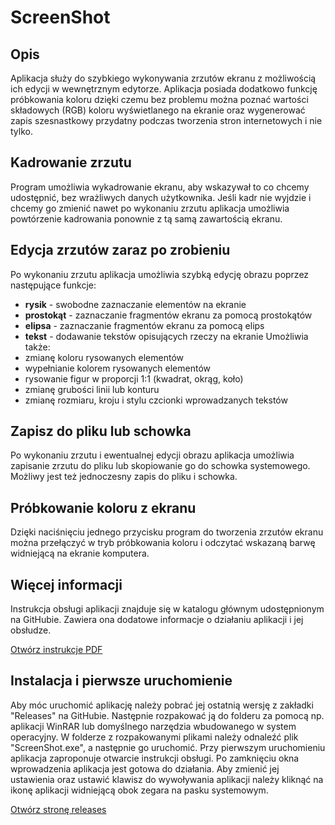 # ScreenShot


## Opis
Aplikacja służy do szybkiego wykonywania zrzutów ekranu z możliwością ich edycji w wewnętrznym edytorze. Aplikacja posiada dodatkowo funkcję próbkowania koloru dzięki czemu bez problemu można poznać wartości składowych (RGB) koloru wyświetlanego na ekranie oraz wygenerować zapis szesnastkowy przydatny podczas tworzenia stron internetowych i nie tylko.

## Kadrowanie zrzutu
Program umożliwia wykadrowanie ekranu, aby wskazywał to co chcemy udostępnić, bez wrażliwych danych użytkownika. Jeśli kadr nie wyjdzie i chcemy go zmienić nawet po wykonaniu zrzutu aplikacja umożliwia powtórzenie kadrowania ponownie z tą samą zawartością ekranu.

## Edycja zrzutów zaraz po zrobieniu
Po wykonaniu zrzutu aplikacja umożliwia szybką edycję obrazu poprzez następujące funkcje:
* **rysik** - swobodne zaznaczanie elementów na ekranie
* **prostokąt** - zaznaczanie fragmentów ekranu za pomocą prostokątów
* **elipsa** - zaznaczanie fragmentów ekranu za pomocą elips
* **tekst** - dodawanie tekstów opisujących rzeczy na ekranie
Umożliwia także:
* zmianę koloru rysowanych elementów
* wypełnianie kolorem rysowanych elementów
* rysowanie figur w proporcji 1:1 (kwadrat, okrąg, koło)
* zmianę grubości linii lub konturu
* zmianę rozmiaru, kroju i stylu czcionki wprowadzanych tekstów

## Zapisz do pliku lub schowka
Po wykonaniu zrzutu i ewentualnej edycji obrazu aplikacja umożliwia zapisanie zrzutu do pliku lub skopiowanie go do schowka systemowego. Możliwy jest też jednoczesny zapis do pliku i schowka.

## Próbkowanie koloru z ekranu
Dzięki naciśnięciu jednego przycisku program do tworzenia zrzutów ekranu można przełączyć w tryb próbkowania koloru i odczytać wskazaną barwę widniejącą na ekranie komputera.

## Więcej informacji
Instrukcja obsługi aplikacji znajduje się w katalogu głównym udostępnionym na GitHubie. Zawiera ona dodatowe informacje o działaniu aplikacji i jej obsłudze.

[Otwórz instrukcje PDF](https://github.com/adan2013/ScreenShot/blob/master/instrukcja.pdf)

## Instalacja i pierwsze uruchomienie
Aby móc uruchomić aplikację należy pobrać jej ostatnią wersję z zakładki "Releases" na GitHubie. Następnie rozpakować ją do folderu za pomocą np. aplikacji WinRAR lub domyślnego narzędzia wbudowanego w system operacyjny. W folderze z rozpakowanymi plikami należy odnaleźć plik "ScreenShot.exe", a następnie go uruchomić. Przy pierwszym uruchomieniu aplikacja zaproponuje otwarcie instrukcji obsługi. Po zamknięciu okna wprowadzenia aplikacja jest gotowa do działania. Aby zmienić jej ustawienia oraz ustawić klawisz do wywoływania aplikacji należy kliknąć na ikonę aplikacji widniejącą obok zegara na pasku systemowym.

[Otwórz stronę releases](https://github.com/adan2013/ScreenShot/releases)